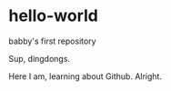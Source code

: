 # hello-world
babby's first repository

Sup, dingdongs. 

Here I am, learning about Github. Alright.
